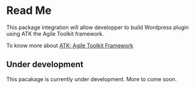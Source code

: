 # Read Me

This package integration will allow developper to build Wordpress plugin using ATK the Agile Toolkit framework.

To know more about [ATK: Agile Toolkit Framework ](http://www.agiletoolkit.org)

## Under development

This pacakage is currently under development. More to come soon.